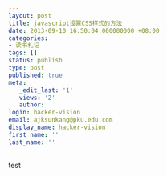 ```yaml
---
layout: post
title: javascript设置CSS样式的方法
date: 2013-09-10 16:50:04.000000000 +08:00
categories:
- 读书札记
tags: []
status: publish
type: post
published: true
meta:
   _edit_last: '1'
   views: '2'
   author:
login: hacker-vision
email: ajksunkang@pku.edu.com
display_name: hacker-vision
first_name: ''
last_name: ''
---
```


test

